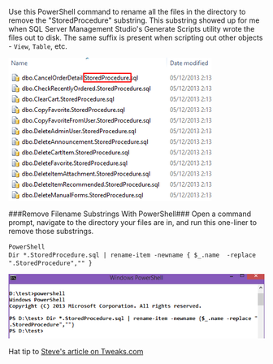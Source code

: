 <!--{Title:"Batch Rename Files to Remove a String From The File Name", PublishedOn:"Dec 6 2013", Intro:"I recently scripted out stored procs to a file. SSMS included "StoredProcedure" in the file name, which I wanted to remove. Here's how to remove a substring in many files in a directory with one line of PowerShell."} -->

Use this PowerShell command to rename all the files in the directory to remove the "StoredProcedure" substring. This substring showed up for me when SQL Server Management Studio's Generate Scripts utility wrote the files out to disk. The same suffix is present when scripting out other objects - `View`, `Table`, etc.
 
![](img/batch-rename-files.png)

###Remove Filename Substrings With PowerShell###
Open a command prompt, navigate to the directory your files are in, and run this one-liner to remove those substrings.
```
PowerShell
Dir *.StoredProcedure.sql | rename-item -newname { $_.name  -replace ".StoredProcedure","" }
```

![](img/batch-rename-files-console.png)

Hat tip to [Steve's article on Tweaks.com](http://tweaks.com/windows/49459/batch-file-rename-with-windows-powershell/)